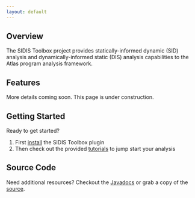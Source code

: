```yaml
---
layout: default
---
```


## Overview
The SIDIS Toolbox project provides statically-informed dynamic (SID) analysis and dynamically-informed static (DIS) analysis capabilities to the Atlas program analysis framework.

## Features
More details coming soon. This page is under construction.

## Getting Started
Ready to get started?

1. First [install](/sidis-toolbox/install) the SIDIS Toolbox plugin
2. Then check out the provided [tutorials](/sidis-toolbox/tutorials) to jump start your analysis

## Source Code
Need additional resources?  Checkout the [Javadocs](/sidis-toolbox/javadoc/index.html) or grab a copy of the [source](https://github.com/kcsl/sidis-toolbox).